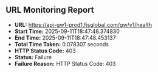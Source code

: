 ## URL Monitoring Report

- **URL:** https://api-gw1-prod1.fisglobal.com/gw/v1/health
- **Start Time:** 2025-09-11T18:47:48.374830
- **End Time:** 2025-09-11T18:47:48.453137
- **Total Time Taken:** 0.078307 seconds
- **HTTP Status Code:** 403
- **Status:** Failure
- **Failure Reason:** HTTP Status Code: 403
